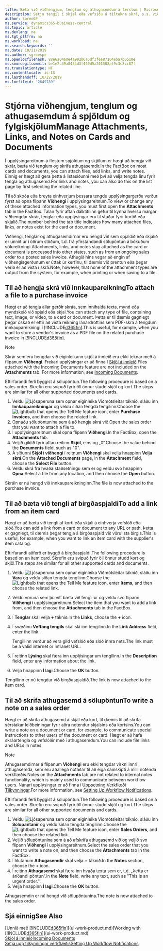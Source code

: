 ```yaml
---
title: Bæta við viðhengjum, tenglum og athugasemdum á færslum | Microsoft Docs
description: Setja tengil í skjal eða vefsíðu á tiltekna skrá, s.s. viðskiptavin eða fylgiskjal.
author: SorenGP
ms.service: dynamics365-business-central
ms.topic: article
ms.devlang: na
ms.tgt_pltfrm: na
ms.workload: na
ms.search.keywords: ''
ms.date: 10/21/2019
ms.author: sgroespe
ms.openlocfilehash: 88e6a04a8e4a992b6a5df3fee87104eba7b5510e
ms.sourcegitcommit: be1e2c49a8434d3f440d5a201508af9c3c8cc87f
ms.translationtype: HT
ms.contentlocale: is-IS
ms.lasthandoff: 10/22/2019
ms.locfileid: "2649789"
---
```

# <a name="manage-attachments-links-and-notes-on-cards-and-documents"></a><span data-ttu-id="a4d75-103">Stjórna viðhengjum, tenglum og athugasemdum á spjöldum og fylgiskjölum</span><span class="sxs-lookup"><span data-stu-id="a4d75-103">Manage Attachments, Links, and Notes on Cards and Documents</span></span>

<span data-ttu-id="a4d75-104">Í upplýsingareitnum á flestum spjöldum og skjölum er hægt að hengja við skrár, bæta við tenglum og skrifa athugasemdir.</span><span class="sxs-lookup"><span data-stu-id="a4d75-104">In the FactBox on most cards and documents, you can attach files, add links, and write notes.</span></span> <span data-ttu-id="a4d75-105">Einnig er hægt að gera þetta á listasíðunni með því að velja tengda línu fyrir tengla og athugasemd.</span><span class="sxs-lookup"><span data-stu-id="a4d75-105">For links and notes, you can also do this on the list page by first selecting the related line.</span></span>

<span data-ttu-id="a4d75-106">Til að skoða eða breyta einhverjum þessara tengdu upplýsingargerða verður fyrst að opna flipann **Viðhengi** í upplýsingareitnum.</span><span class="sxs-lookup"><span data-stu-id="a4d75-106">To view or change any of these attached information types, you must first open the **Attachments** tab in the FactBox.</span></span> <span data-ttu-id="a4d75-107">Talan fyrir aftan dálktitilinn gefur til kynna hversu margar viðhengdar skrár, tenglar eða upplýsingar eru til staðar fyrir kortið eða skjalið.</span><span class="sxs-lookup"><span data-stu-id="a4d75-107">The number behind the tab title indicates how many attached files, links, or notes exist for the card or document.</span></span>

<span data-ttu-id="a4d75-108">Viðhengi, tenglar og athugasemdirnar eru hengd við sem spjaldið eða skjalið er unnið úr í öðrum stöðum, t.d. frá yfirstandandi sölupöntun á bókuðum sölureikningi.</span><span class="sxs-lookup"><span data-stu-id="a4d75-108">Attachments, links, and notes stay attached as the card or document is processed into other states, such as from an ongoing sales order to a posted sales invoice.</span></span> <span data-ttu-id="a4d75-109">Athugið hins vegar að engin af viðhengisgerðunum er úttak úr kerfinu, til dæmis við prentun eða þegar verið er að vista í skrá.</span><span class="sxs-lookup"><span data-stu-id="a4d75-109">Note, however, that none of the attachment types are output from the system, for example, when printing or when saving to a file.</span></span>

## <a name="to-attach-a-file-to-a-purchase-invoice"></a><span data-ttu-id="a4d75-110">Til að hengja skrá við innkaupareikning</span><span class="sxs-lookup"><span data-stu-id="a4d75-110">To attach a file to a purchase invoice</span></span>
<span data-ttu-id="a4d75-111">Hægt er að tengja allar gerðir skráa, sem innihalda texta, mynd eða myndskeið við spjald eða skjal.</span><span class="sxs-lookup"><span data-stu-id="a4d75-111">You can attach any type of file, containing text, image, or video, to a card or document.</span></span> <span data-ttu-id="a4d75-112">Þetta er til dæmis gagnlegt þegar óskað er eftir að vista reikning lánardrottins sem PDF-skrá á tengdum innkaupareikningi í [!INCLUDE[d365fin](includes/d365fin_md.md)].</span><span class="sxs-lookup"><span data-stu-id="a4d75-112">This is useful, for example, when you want to store a vendor's invoice as a PDF file on the related purchase invoice in [!INCLUDE[d365fin](includes/d365fin_md.md)].</span></span>

> [!NOTE]
> <span data-ttu-id="a4d75-113">Skrár sem eru hengdar við eiginleikann skjöl á innleið eru ekki teknar með á flipanum **Viðhengi**. Frekari upplýsingar er að finna í [Skjöl á innleið](across-income-documents.md).</span><span class="sxs-lookup"><span data-stu-id="a4d75-113">Files attached with the Incoming Documents feature are not included on the **Attachments** tab. For more information, see [Incoming Documents](across-income-documents.md).</span></span>

<span data-ttu-id="a4d75-114">Eftirfarandi ferli byggist á sölupöntun.</span><span class="sxs-lookup"><span data-stu-id="a4d75-114">The following procedure is based on a sales order.</span></span> <span data-ttu-id="a4d75-115">Skrefin eru svipuð fyrir öll önnur studd skjöl og kort.</span><span class="sxs-lookup"><span data-stu-id="a4d75-115">The steps are similar for all other supported documents and cards.</span></span>

1. <span data-ttu-id="a4d75-116">Veldu ![Ljósaperuna sem opnar eiginleika Viðmótsleitar](media/ui-search/search_small.png "Segðu mér hvað þú vilt gera") táknið, sláðu inn **Innkaupareikningar** og veldu síðan tengda tengilinn.</span><span class="sxs-lookup"><span data-stu-id="a4d75-116">Choose the ![Lightbulb that opens the Tell Me feature](media/ui-search/search_small.png "Tell me what you want to do") icon, enter **Purchase Invoices**, and then choose the related link.</span></span>
2. <span data-ttu-id="a4d75-117">Opnaðu sölupöntunina sem á að hengja skrá við.</span><span class="sxs-lookup"><span data-stu-id="a4d75-117">Open the sales order that you want to attach a file to.</span></span>
3. <span data-ttu-id="a4d75-118">Í upplýsingareitnum skal opna flipann **Viðhengi**.</span><span class="sxs-lookup"><span data-stu-id="a4d75-118">In the FactBox, open the **Attachments** tab.</span></span>
4. <span data-ttu-id="a4d75-119">Veljið gildið fyrir aftan reitinn **Skjöl**, eins og „0“.</span><span class="sxs-lookup"><span data-stu-id="a4d75-119">Choose the value behind the **Documents** field, such as "0".</span></span>
5. <span data-ttu-id="a4d75-120">Á síðunni **Skjöl í viðhengi** í reitnum **Viðhengi** skal velja hnappinn **Velja skrá**.</span><span class="sxs-lookup"><span data-stu-id="a4d75-120">On the **Attached Documents** page, in the **Attachment** field, choose the **Select File** button.</span></span>
5. <span data-ttu-id="a4d75-121">Veldu skrá frá hvaða staðsetningu sem er og veldu svo hnappinn **Opna**.</span><span class="sxs-lookup"><span data-stu-id="a4d75-121">Select a file from any location, and then choose the **Open** button.</span></span>

<span data-ttu-id="a4d75-122">Skráin er nú hengd við innkaupareikninginn.</span><span class="sxs-lookup"><span data-stu-id="a4d75-122">The file is now attached to the purchase invoice.</span></span>

## <a name="to-add-a-link-from-an-item-card"></a><span data-ttu-id="a4d75-123">Til að bæta við tengli af birgðaspjaldi</span><span class="sxs-lookup"><span data-stu-id="a4d75-123">To add a link from an item card</span></span>
<span data-ttu-id="a4d75-124">Hægt er að bæta við tengli af korti eða skjali á einhverja vefslóð eða slóð.</span><span class="sxs-lookup"><span data-stu-id="a4d75-124">You can add a link from a card or document to any URL or path.</span></span> <span data-ttu-id="a4d75-125">Þetta er gagnlegt, til dæmis þegar tengja á birgðaspjald við vörulista birgis.</span><span class="sxs-lookup"><span data-stu-id="a4d75-125">This is useful, for example, when you want to link an item card with the supplier's item catalog.</span></span>

<span data-ttu-id="a4d75-126">Eftirfarandi aðferð er byggð á birgðaspjaldi.</span><span class="sxs-lookup"><span data-stu-id="a4d75-126">The following procedure is based on an item card.</span></span> <span data-ttu-id="a4d75-127">Skrefin eru svipuð fyrir öll önnur studd kort og skjöl.</span><span class="sxs-lookup"><span data-stu-id="a4d75-127">The steps are similar for all other supported cards and documents.</span></span>

1. <span data-ttu-id="a4d75-128">Veldu ![Ljósaperuna sem opnar eiginleika Viðmótsleitar](media/ui-search/search_small.png "Segðu mér hvað þú vilt gera") táknið, sláðu inn **Vara** og veldu síðan tengda tengilinn.</span><span class="sxs-lookup"><span data-stu-id="a4d75-128">Choose the ![Lightbulb that opens the Tell Me feature](media/ui-search/search_small.png "Tell me what you want to do") icon, enter **Items**, and then choose the related link.</span></span>
2. <span data-ttu-id="a4d75-129">Veldu vöruna sem þú vilt bæta við tengli úr og veldu svo flipann **Viðhengi** í upplýsingareitnum.</span><span class="sxs-lookup"><span data-stu-id="a4d75-129">Select the item that you want to add a link from, and then choose the **Attachments** tab in the FactBox.</span></span>
3. <span data-ttu-id="a4d75-130">Í **Tenglar** skal velja **+** táknið.</span><span class="sxs-lookup"><span data-stu-id="a4d75-130">In the **Links**, choose the **+** icon.</span></span>
4. <span data-ttu-id="a4d75-131">Í svæðinu **Veffang tengils** skal slá inn tengilinn.</span><span class="sxs-lookup"><span data-stu-id="a4d75-131">In the **Link Address** field, enter the link.</span></span>

    <span data-ttu-id="a4d75-132">Tengillinn verður að vera gild vefslóð eða slóð innra nets.</span><span class="sxs-lookup"><span data-stu-id="a4d75-132">The link must be a valid internet or intranet URL.</span></span>

5. <span data-ttu-id="a4d75-133">Í reitinn **Lýsing** skal færa inn upplýsingar um tengilinn.</span><span class="sxs-lookup"><span data-stu-id="a4d75-133">In the **Description** field, enter any information about the link.</span></span>  
6. <span data-ttu-id="a4d75-134">Velja hnappinn **Í lagi**.</span><span class="sxs-lookup"><span data-stu-id="a4d75-134">Choose the **OK** button.</span></span>

<span data-ttu-id="a4d75-135">Tengillinn er nú tengdur við birgðaspjaldið.</span><span class="sxs-lookup"><span data-stu-id="a4d75-135">The link is now attached to the item card.</span></span>  

## <a name="to-write-a-note-on-a-sales-order"></a><span data-ttu-id="a4d75-136">Til að skrifa athugasemd á sölupöntun</span><span class="sxs-lookup"><span data-stu-id="a4d75-136">To write a note on a sales order</span></span>
<span data-ttu-id="a4d75-137">Hægt er að skrifa athugasemd á skjal eða kort, til dæmis til að skrifa sérstakar leiðbeiningar fyrir aðra notendur skjalsins eða kortsins.</span><span class="sxs-lookup"><span data-stu-id="a4d75-137">You can write a note on a document or card, for example, to communicate special instructions to other users of the document or card.</span></span> <span data-ttu-id="a4d75-138">Hægt er að hafa skráartengla og vefslóðir með í athugasemdum.</span><span class="sxs-lookup"><span data-stu-id="a4d75-138">You can include file links and URLs in notes.</span></span>

> [!NOTE]
> <span data-ttu-id="a4d75-139">Athugasemdirnar á flipanum **Viðhengi** eru ekki tengdar virkni innri athugasemda, sem eru aðallega notaðar til að eiga samskipti á milli notenda verkflæðis.</span><span class="sxs-lookup"><span data-stu-id="a4d75-139">Notes on the **Attachments** tab are not related to internal notes functionality, which is mainly used to communicate between workflow users.</span></span> <span data-ttu-id="a4d75-140">Nánari upplýsingar er að finna í [Uppsetning Verkflæði Tilkynningar](across-setting-up-workflow-notifications.md).</span><span class="sxs-lookup"><span data-stu-id="a4d75-140">For more information, see [Setting Up Workflow Notifications](across-setting-up-workflow-notifications.md).</span></span>

<span data-ttu-id="a4d75-141">Eftirfarandi ferli byggist á sölupöntun.</span><span class="sxs-lookup"><span data-stu-id="a4d75-141">The following procedure is based on a sales order.</span></span> <span data-ttu-id="a4d75-142">Skrefin eru svipuð fyrir öll önnur studd skjöl og kort.</span><span class="sxs-lookup"><span data-stu-id="a4d75-142">The steps are similar for all other supported documents and cards.</span></span>

1. <span data-ttu-id="a4d75-143">Veldu ![Ljósaperuna sem opnar eiginleika Viðmótsleitar](media/ui-search/search_small.png "Segðu mér hvað þú vilt gera") táknið, sláðu inn **Sölupantanir** og veldu síðan tengda tengilinn.</span><span class="sxs-lookup"><span data-stu-id="a4d75-143">Choose the ![Lightbulb that opens the Tell Me feature](media/ui-search/search_small.png "Tell me what you want to do") icon, enter **Sales Orders**, and then choose the related link.</span></span>
2. <span data-ttu-id="a4d75-144">Veljið sölupöntunina sem á að afskrifa athugasemd við og veljið svo flipann **Viðhengi** í upplýsingareitnum.</span><span class="sxs-lookup"><span data-stu-id="a4d75-144">Select the sales order that you want to write a note on, and then choose the **Attachments** tab in the FactBox.</span></span>
3. <span data-ttu-id="a4d75-145">Í hlutanum **Athugasemdir** skal velja **+** táknið.</span><span class="sxs-lookup"><span data-stu-id="a4d75-145">In the **Notes** section, choose the **+** icon.</span></span>
4. <span data-ttu-id="a4d75-146">Í reitinn **Athugasemd** skal færa inn hvaða texta sem er, t.d. „Þetta er áríðandi pöntun“.</span><span class="sxs-lookup"><span data-stu-id="a4d75-146">In the **Note** field, write any text, such as "This is an urgent order.".</span></span>
5. <span data-ttu-id="a4d75-147">Velja hnappinn **Í lagi**.</span><span class="sxs-lookup"><span data-stu-id="a4d75-147">Choose the **OK** button.</span></span>

<span data-ttu-id="a4d75-148">Athugasemdin er nú hengd við sölupöntunina.</span><span class="sxs-lookup"><span data-stu-id="a4d75-148">The note is now attached to the sales order.</span></span>

## <a name="see-also"></a><span data-ttu-id="a4d75-149">Sjá einnig</span><span class="sxs-lookup"><span data-stu-id="a4d75-149">See Also</span></span>  
<span data-ttu-id="a4d75-150">[Unnið með [!INCLUDE[d365fin](includes/d365fin_md.md)]](ui-work-product.md)</span><span class="sxs-lookup"><span data-stu-id="a4d75-150">[Working with [!INCLUDE[d365fin](includes/d365fin_md.md)]](ui-work-product.md)</span></span>  
[<span data-ttu-id="a4d75-151">Skjöl á innleið</span><span class="sxs-lookup"><span data-stu-id="a4d75-151">Incoming Documents</span></span>](across-income-documents.md)  
[<span data-ttu-id="a4d75-152">Setja upp tilkynningar verkflæðis</span><span class="sxs-lookup"><span data-stu-id="a4d75-152">Setting Up Workflow Notifications</span></span>](across-setting-up-workflow-notifications.md)  
